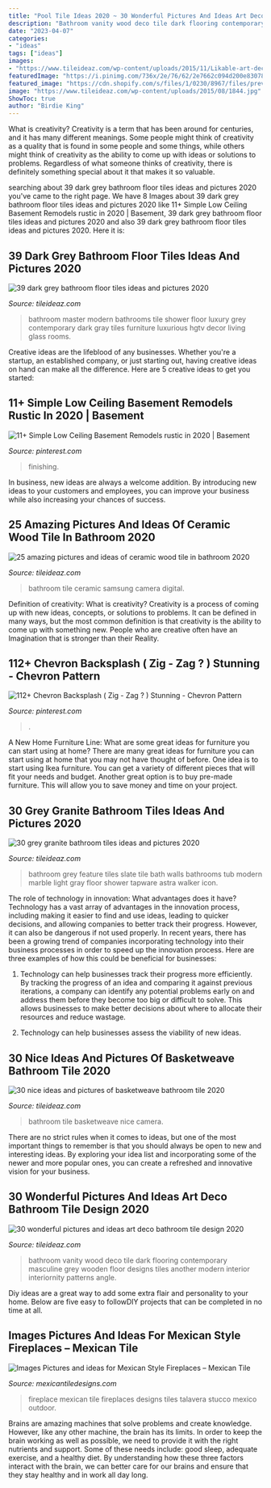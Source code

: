 ```yaml
---
title: "Pool Tile Ideas 2020 ~ 30 Wonderful Pictures And Ideas Art Deco Bathroom Tile Design 2020"
description: "Bathroom vanity wood deco tile dark flooring contemporary masculine grey wooden floor designs tiles another modern interior interiornity patterns angle"
date: "2023-04-07"
categories:
- "ideas"
tags: ["ideas"]
images:
- "https://www.tileideaz.com/wp-content/uploads/2015/11/Likable-art-deco-bathroom-ideas-with-grey-vanity-top-and-dark-colored-wooden-vanity-and-classic-wood-flooring-ideas.jpg"
featuredImage: "https://i.pinimg.com/736x/2e/76/62/2e7662c094d200e8307804ea59bfa398.jpg"
featured_image: "https://cdn.shopify.com/s/files/1/0230/8967/files/preview-full-fireplace_simpson_large.jpg?v=1507054106"
image: "https://www.tileideaz.com/wp-content/uploads/2015/08/1844.jpg"
ShowToc: true
author: "Birdie King"
---
```



What is creativity?
Creativity is a term that has been around for centuries, and it has many different meanings. Some people might think of creativity as a quality that is found in some people and some things, while others might think of creativity as the ability to come up with ideas or solutions to problems. Regardless of what someone thinks of creativity, there is definitely something special about it that makes it so valuable.

	

		
searching about 39 dark grey bathroom floor tiles ideas and pictures 2020 you've came to the right page. We have 8 Images about 39 dark grey bathroom floor tiles ideas and pictures 2020 like 11+ Simple Low Ceiling Basement Remodels rustic in 2020 | Basement, 39 dark grey bathroom floor tiles ideas and pictures 2020 and also 39 dark grey bathroom floor tiles ideas and pictures 2020. Here it is:
		
    
## 39 Dark Grey Bathroom Floor Tiles Ideas And Pictures 2020

<img loading=lazy src="https://www.tileideaz.com/wp-content/uploads/2015/03/dark_grey_bathroom_floor_tiles_16.jpg" onerror="this.onerror=null;this.src='https://tse1.mm.bing.net/th?id=OIP.XGXJwTjc1wuCOMq2aY5QcwHaLH&amp;pid=15.1';" alt="39 dark grey bathroom floor tiles ideas and pictures 2020">

_Source: tileideaz.com_

>bathroom master modern bathrooms tile shower floor luxury grey contemporary dark gray tiles furniture luxurious hgtv decor living glass rooms. 

	

Creative ideas are the lifeblood of any businesses. Whether you're a startup, an established company, or just starting out, having creative ideas on hand can make all the difference. Here are 5 creative ideas to get you started: 

    
## 11+ Simple Low Ceiling Basement Remodels Rustic In 2020 | Basement

<img loading=lazy src="https://i.pinimg.com/736x/2e/76/62/2e7662c094d200e8307804ea59bfa398.jpg" onerror="this.onerror=null;this.src='https://tse1.mm.bing.net/th?id=OIP.atQXb7kX9iwTMqkw63IbagHaJ3&amp;pid=15.1';" alt="11+ Simple Low Ceiling Basement Remodels rustic in 2020 | Basement">

_Source: pinterest.com_

>finishing. 

	

In business, new ideas are always a welcome addition. By introducing new ideas to your customers and employees, you can improve your business while also increasing your chances of success.

    
## 25 Amazing Pictures And Ideas Of Ceramic Wood Tile In Bathroom 2020

<img loading=lazy src="https://www.tileideaz.com/wp-content/uploads/2015/09/25.jpg" onerror="this.onerror=null;this.src='https://tse4.mm.bing.net/th?id=OIP.c396I290wz13IX4USJ9JVwHaLH&amp;pid=15.1';" alt="25 amazing pictures and ideas of ceramic wood tile in bathroom 2020">

_Source: tileideaz.com_

>bathroom tile ceramic samsung camera digital. 

	

Definition of creativity: What is creativity?
Creativity is a process of coming up with new ideas, concepts, or solutions to problems. It can be defined in many ways, but the most common definition is that creativity is the ability to come up with something new. People who are creative often have an Imagination that is stronger than their Reality.

    
## 112+ Chevron Backsplash ( Zig - Zag ? ) Stunning - Chevron Pattern

<img loading=lazy src="https://i.pinimg.com/736x/03/ee/2b/03ee2b586317d3e2bc154dc217baaea6.jpg" onerror="this.onerror=null;this.src='https://tse4.mm.bing.net/th?id=OIP.A9DLLjP5q4qL8qTpZUHkkQHaNU&amp;pid=15.1';" alt="112+ Chevron Backsplash ( Zig - Zag ? ) Stunning - Chevron Pattern">

_Source: pinterest.com_

>. 

	

A New Home Furniture Line: What are some great ideas for furniture you can start using at home?
There are many great ideas for furniture you can start using at home that you may not have thought of before. One idea is to start using Ikea furniture. You can get a variety of different pieces that will fit your needs and budget. Another great option is to buy pre-made furniture. This will allow you to save money and time on your project.

    
## 30 Grey Granite Bathroom Tiles Ideas And Pictures 2020

<img loading=lazy src="https://www.tileideaz.com/wp-content/uploads/2015/08/1844.jpg" onerror="this.onerror=null;this.src='https://tse3.mm.bing.net/th?id=OIP.5KuXIMfyUAwKNvjLNnFAWQHaKC&amp;pid=15.1';" alt="30 grey granite bathroom tiles ideas and pictures 2020">

_Source: tileideaz.com_

>bathroom grey feature tiles slate tile bath walls bathrooms tub modern marble light gray floor shower tapware astra walker icon. 

	

The role of technology in innovation: What advantages does it have?
Technology has a vast array of advantages in the innovation process, including making it easier to find and use ideas, leading to quicker decisions, and allowing companies to better track their progress. However, it can also be dangerous if not used properly. In recent years, there has been a growing trend of companies incorporating technology into their business processes in order to speed up the innovation process. Here are three examples of how this could be beneficial for businesses: 
1) Technology can help businesses track their progress more efficiently. By tracking the progress of an idea and comparing it against previous iterations, a company can identify any potential problems early on and address them before they become too big or difficult to solve. This allows businesses to make better decisions about where to allocate their resources and reduce wastage. 

2) Technology can help businesses assess the viability of new ideas.

    
## 30 Nice Ideas And Pictures Of Basketweave Bathroom Tile 2020

<img loading=lazy src="https://www.tileideaz.com/wp-content/uploads/2015/09/DSC00104.jpg" onerror="this.onerror=null;this.src='https://tse1.mm.bing.net/th?id=OIP.19xQc6O9ftjFVxm5hPgfwwHaFj&amp;pid=15.1';" alt="30 nice ideas and pictures of basketweave bathroom tile 2020">

_Source: tileideaz.com_

>bathroom tile basketweave nice camera. 

	

There are no strict rules when it comes to ideas, but one of the most important things to remember is that you should always be open to new and interesting ideas. By exploring your idea list and incorporating some of the newer and more popular ones, you can create a refreshed and innovative vision for your business.

    
## 30 Wonderful Pictures And Ideas Art Deco Bathroom Tile Design 2020

<img loading=lazy src="https://www.tileideaz.com/wp-content/uploads/2015/11/Likable-art-deco-bathroom-ideas-with-grey-vanity-top-and-dark-colored-wooden-vanity-and-classic-wood-flooring-ideas.jpg" onerror="this.onerror=null;this.src='https://tse2.mm.bing.net/th?id=OIP.505fKis6H31Bxq4sdWwrLwHaLH&amp;pid=15.1';" alt="30 wonderful pictures and ideas art deco bathroom tile design 2020">

_Source: tileideaz.com_

>bathroom vanity wood deco tile dark flooring contemporary masculine grey wooden floor designs tiles another modern interior interiornity patterns angle. 

	

Diy ideas are a great way to add some extra flair and personality to your home. Below are five easy to followDIY projects that can be completed in no time at all.

    
## Images Pictures And Ideas For Mexican Style Fireplaces – Mexican Tile

<img loading=lazy src="https://cdn.shopify.com/s/files/1/0230/8967/files/preview-full-fireplace_simpson_large.jpg?v=1507054106" onerror="this.onerror=null;this.src='https://tse2.mm.bing.net/th?id=OIP.sIt2HaoMU3a3SFprb16JdQAAAA&amp;pid=15.1';" alt="Images Pictures and ideas for Mexican Style Fireplaces – Mexican Tile">

_Source: mexicantiledesigns.com_

>fireplace mexican tile fireplaces designs tiles talavera stucco mexico outdoor. 

	

Brains are amazing machines that solve problems and create knowledge. However, like any other machine, the brain has its limits. In order to keep the brain working as well as possible, we need to provide it with the right nutrients and support. Some of these needs include: good sleep, adequate exercise, and a healthy diet. By understanding how these three factors interact with the brain, we can better care for our brains and ensure that they stay healthy and in work all day long.

